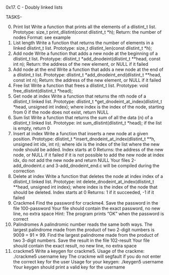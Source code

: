 0x17. C - Doubly linked lists

TASKS-

0. Print list
Write a function that prints all the elements of a dlistint_t list.
Prototype: size_t print_dlistint(const dlistint_t *h);
Return: the number of nodes
Format: see example
1. List length
Write a function that returns the number of elements in a linked dlistint_t list.
Prototype: size_t dlistint_len(const dlistint_t *h);
2. Add node
Write a function that adds a new node at the beginning of a dlistint_t list.
Prototype: dlistint_t *add_dnodeint(dlistint_t **head, const int n);
Return: the address of the new element, or NULL if it failed
3. Add node at the end
Write a function that adds a new node at the end of a dlistint_t list.
Prototype: dlistint_t *add_dnodeint_end(dlistint_t **head, const int n);
Return: the address of the new element, or NULL if it failed
4. Free list
Write a function that frees a dlistint_t list.
Prototype: void free_dlistint(dlistint_t *head);
5. Get node at index
Write a function that returns the nth node of a dlistint_t linked list.
Prototype: dlistint_t *get_dnodeint_at_index(dlistint_t *head, unsigned int index);
where index is the index of the node, starting from 0
if the node does not exist, return NULL
6. Sum list
Write a function that returns the sum of all the data (n) of a dlistint_t linked list.
Prototype: int sum_dlistint(dlistint_t *head);
if the list is empty, return 0
7. Insert at index
Write a function that inserts a new node at a given position.
Prototype: dlistint_t *insert_dnodeint_at_index(dlistint_t **h, unsigned int idx, int n);
where idx is the index of the list where the new node should be added. Index starts at 0
Returns: the address of the new node, or NULL if it failed
if it is not possible to add the new node at index idx, do not add the new node and return NULL
Your files 2-add_dnodeint.c and 3-add_dnodeint_end.c will be compiled during the correction
8. Delete at index
Write a function that deletes the node at index index of a dlistint_t linked list.
Prototype: int delete_dnodeint_at_index(dlistint_t **head, unsigned int index);
where index is the index of the node that should be deleted. Index starts at 0
Returns: 1 if it succeeded, -1 if it failed
9. Crackme4
Find the password for crackme4.
Save the password in the file 100-password
Your file should contain the exact password, no new line, no extra space
Hint: The program prints “OK” when the password is correct
10. Palindromes
A palindromic number reads the same both ways. The largest palindrome made from the product of two 2-digit numbers is 9009 = 91 × 99.
Find the largest palindrome made from the product of two 3-digit numbers.
Save the result in the file 102-result
Your file should contain the exact result, no new line, no extra space
11. crackme5
Write a keygen for crackme5.
Usage of the crackme: ./crackme5 username key
The crackme will segfault if you do not enter the correct key for the user
Usage for your keygen: ./keygen5 username
Your keygen should print a valid key for the username
